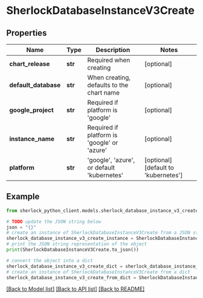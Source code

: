 # SherlockDatabaseInstanceV3Create


## Properties

Name | Type | Description | Notes
------------ | ------------- | ------------- | -------------
**chart_release** | **str** | Required when creating | [optional] 
**default_database** | **str** | When creating, defaults to the chart name | [optional] 
**google_project** | **str** | Required if platform is &#39;google&#39; | [optional] 
**instance_name** | **str** | Required if platform is &#39;google&#39; or &#39;azure&#39; | [optional] 
**platform** | **str** | &#39;google&#39;, &#39;azure&#39;, or default &#39;kubernetes&#39; | [optional] [default to 'kubernetes']

## Example

```python
from sherlock_python_client.models.sherlock_database_instance_v3_create import SherlockDatabaseInstanceV3Create

# TODO update the JSON string below
json = "{}"
# create an instance of SherlockDatabaseInstanceV3Create from a JSON string
sherlock_database_instance_v3_create_instance = SherlockDatabaseInstanceV3Create.from_json(json)
# print the JSON string representation of the object
print(SherlockDatabaseInstanceV3Create.to_json())

# convert the object into a dict
sherlock_database_instance_v3_create_dict = sherlock_database_instance_v3_create_instance.to_dict()
# create an instance of SherlockDatabaseInstanceV3Create from a dict
sherlock_database_instance_v3_create_from_dict = SherlockDatabaseInstanceV3Create.from_dict(sherlock_database_instance_v3_create_dict)
```
[[Back to Model list]](../README.md#documentation-for-models) [[Back to API list]](../README.md#documentation-for-api-endpoints) [[Back to README]](../README.md)


